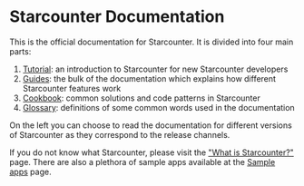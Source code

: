 # Starcounter Documentation

This is the official documentation for Starcounter. It is divided into four main parts:

1. [Tutorial](/tutorial/hello-world-tutorial.html): an introduction to Starcounter for new Starcounter developers
2. [Guides](/guides/guides.html): the bulk of the documentation which explains how different Starcounter features work
3. [Cookbook](/cookbook/cookbook.html): common solutions and code patterns in Starcounter
4. [Glossary](/glossary/glossary.html): definitions of some common words used in the documentation

On the left you can choose to read the documentation for different versions of Starcounter as they correspond to the release channels.

If you do not know what Starcounter, please visit the ["What is Starcounter?"](https://starcounter.io/what-is-starcounter/) page. There are also a plethora of sample apps available at the [Sample apps](https://starcounter.io/sample-apps/) page.
